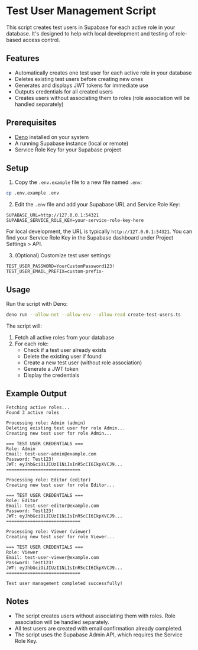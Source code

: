 # Test User Management Script

This script creates test users in Supabase for each active role in your database. It's designed to help with local development and testing of role-based access control.

## Features

- Automatically creates one test user for each active role in your database
- Deletes existing test users before creating new ones
- Generates and displays JWT tokens for immediate use
- Outputs credentials for all created users
- Creates users without associating them to roles (role association will be handled separately)

## Prerequisites

- [Deno](https://deno.land/) installed on your system
- A running Supabase instance (local or remote)
- Service Role Key for your Supabase project

## Setup

1. Copy the `.env.example` file to a new file named `.env`:

```bash
cp .env.example .env
```

2. Edit the `.env` file and add your Supabase URL and Service Role Key:

```
SUPABASE_URL=http://127.0.0.1:54321
SUPABASE_SERVICE_ROLE_KEY=your-service-role-key-here
```

For local development, the URL is typically `http://127.0.0.1:54321`. You can find your Service Role Key in the Supabase dashboard under Project Settings > API.

3. (Optional) Customize test user settings:

```
TEST_USER_PASSWORD=YourCustomPassword123!
TEST_USER_EMAIL_PREFIX=custom-prefix-
```

## Usage

Run the script with Deno:

```bash
deno run --allow-net --allow-env --allow-read create-test-users.ts
```

The script will:

1. Fetch all active roles from your database
2. For each role:
   - Check if a test user already exists
   - Delete the existing user if found
   - Create a new test user (without role association)
   - Generate a JWT token
   - Display the credentials

## Example Output

```
Fetching active roles...
Found 3 active roles

Processing role: Admin (admin)
Deleting existing test user for role Admin...
Creating new test user for role Admin...

=== TEST USER CREDENTIALS ===
Role: Admin
Email: test-user-admin@example.com
Password: Test123!
JWT: eyJhbGciOiJIUzI1NiIsInR5cCI6IkpXVCJ9...
============================

Processing role: Editor (editor)
Creating new test user for role Editor...

=== TEST USER CREDENTIALS ===
Role: Editor
Email: test-user-editor@example.com
Password: Test123!
JWT: eyJhbGciOiJIUzI1NiIsInR5cCI6IkpXVCJ9...
============================

Processing role: Viewer (viewer)
Creating new test user for role Viewer...

=== TEST USER CREDENTIALS ===
Role: Viewer
Email: test-user-viewer@example.com
Password: Test123!
JWT: eyJhbGciOiJIUzI1NiIsInR5cCI6IkpXVCJ9...
============================

Test user management completed successfully!
```

## Notes

- The script creates users without associating them with roles. Role association will be handled separately.
- All test users are created with email confirmation already completed.
- The script uses the Supabase Admin API, which requires the Service Role Key.
